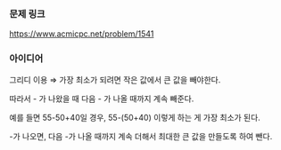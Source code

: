 ### 문제 링크

https://www.acmicpc.net/problem/1541


### 아이디어

그리디 이용 ⇒ 가장 최소가 되려면 작은 값에서 큰 값을 빼야한다. 

따라서 - 가 나왔을 때 다음 - 가 나올 때까지 계속 빼준다. 

예를 들면 55-50+40일 경우, 55-(50+40) 이렇게 하는 게 가장 최소가 된다. 

-가 나오면, 다음 -가 나올 때까지 계속 더해서 최대한 큰 값을 만들도록 하여 뺀다.
